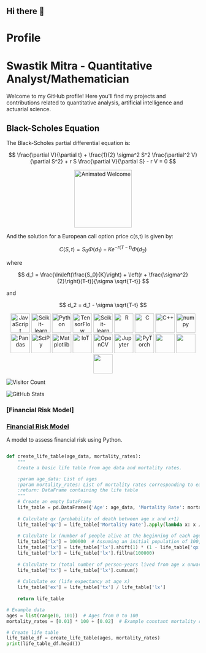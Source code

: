 ## Hi there 👋


# Profile
# Swastik Mitra - Quantitative Analyst/Mathematician

Welcome to my GitHub profile! Here you'll find my projects and contributions related to quantitative analysis, artificial intelligence and actuarial science.

## Black-Scholes Equation

The Black-Scholes partial differential equation is:

$$
\frac{\partial V}{\partial t} + \frac{1}{2} \sigma^2 S^2 \frac{\partial^2 V}{\partial S^2} + r S \frac{\partial V}{\partial S} - r V = 0
$$
<div align="center">
  <img src="https://i.pinimg.com/originals/aa/e5/bc/aae5bc56711d59c0b490b07b3d386fa4.gif" alt="Animated Welcome" width="150">
</div>


And the solution for a European call option price  c(s,t) is given by:


$$
C(S, t) = S_0 \Phi(d_1) - K e^{-r(T-t)} \Phi(d_2)
$$

where

$$
d_1 = \frac{\ln\left(\frac{S_0}{K}\right) + \left(r + \frac{\sigma^2}{2}\right)(T-t)}{\sigma \sqrt{T-t}}
$$

and

$$
d_2 = d_1 - \sigma \sqrt{T-t}
$$


<p align="center">
  <img src="https://upload.wikimedia.org/wikipedia/commons/6/6a/JavaScript-logo.png" alt="JavaScript" height="50">
  <img src="https://upload.wikimedia.org/wikipedia/commons/0/05/Scikit_learn_logo_small.svg" alt="Scikit-learn" height="50">
  <img src="https://upload.wikimedia.org/wikipedia/commons/0/0a/Python.svg" alt="Python" height="50">
  <img src="https://upload.wikimedia.org/wikipedia/commons/2/2d/Tensorflow_logo.svg" alt="TensorFlow" height="50">
  <img src="https://encrypted-tbn0.gstatic.com/images?q=tbn:ANd9GcRIfUYe1tSOIsRIhH6sLXqrqDoZHAKzzgE-lw&s" alt="Scikit-learn" height="50">
  <img src="https://upload.wikimedia.org/wikipedia/commons/1/1b/R_logo.svg" alt="R" height="50">
  <img src="https://upload.wikimedia.org/wikipedia/commons/1/18/C_Programming_Language.svg" alt="C" height="50">
  <img src="https://upload.wikimedia.org/wikipedia/commons/1/18/ISO_C%2B%2B_Logo.svg" alt="C++" height="50">
  <img src="https://user-images.githubusercontent.com/50221806/86498201-a8bd8680-bd39-11ea-9d08-66b610a8dc01.png" alt="numpy" height="50">
  <img src="https://geo-python-site.readthedocs.io/en/stable/_images/pandas_logo.png" alt="Pandas" height="50">
  <img src="https://studyopedia.com/wp-content/uploads/2023/07/scipy.png" alt="SciPy" height="50">
  <img src="https://upload.wikimedia.org/wikipedia/commons/8/84/Matplotlib_icon.svg" alt="Matplotlib" height="50">
  <img src="https://cdn.vectorstock.com/i/500p/96/95/cloud-iot-internet-of-things-icon-vector-22929695.jpg" alt="IoT" height="50">
  <img src="https://upload.wikimedia.org/wikipedia/commons/5/53/OpenCV_Logo_with_text.png" alt="OpenCV" height="50">
  <img src="https://seeklogo.com/images/J/jupyter-logo-A91705F539-seeklogo.com.png" alt="Jupyter" height="50">
  <img src="https://seeklogo.com/images/P/pytorch-logo-84F95D0AF5-seeklogo.com.png" alt="PyTorch" height="50">
  <img src="https://t3.ftcdn.net/jpg/04/36/20/28/360_F_436202824_9jWSKpjDrITJIVmkdBedp707rF5wLSjK.jpg" height="50">
  <img src="https://audioboom.com/i/35708601/600" height="50">
  <img src="https://upload.wikimedia.org/wikipedia/en/thumb/6/69/IIT_Madras_Logo.svg/800px-IIT_Madras_Logo.svg.png" height="50">
  
</p>

![Visitor Count](https://visitor-badge.laobi.icu/badge?page_id=Swastikmitra34.your-repo)

![GitHub Stats](https://github-readme-stats.vercel.app/api?username=Swastikmitra34&show_icons=true)

### [Financial Risk Model]

### [Financial Risk Model](https://github.com/Swastikmitra34/financial-risk-model)
A model to assess financial risk using Python.

```python

def create_life_table(age_data, mortality_rates):
    """
    Create a basic life table from age data and mortality rates.

    :param age_data: List of ages
    :param mortality_rates: List of mortality rates corresponding to each age
    :return: DataFrame containing the life table
    """
    # Create an empty DataFrame
    life_table = pd.DataFrame({'Age': age_data, 'Mortality Rate': mortality_rates})
    
    # Calculate qx (probability of death between age x and x+1)
    life_table['qx'] = life_table['Mortality Rate'].apply(lambda x: x / (1 + x))
    
    # Calculate lx (number of people alive at the beginning of each age x)
    life_table['lx'] = 100000  # Assuming an initial population of 100,000
    life_table['lx'] = life_table['lx'].shift(1) * (1 - life_table['qx'])
    life_table['lx'] = life_table['lx'].fillna(100000)
    
    # Calculate tx (total number of person-years lived from age x onward)
    life_table['tx'] = life_table['lx'].cumsum()
    
    # Calculate ex (life expectancy at age x)
    life_table['ex'] = life_table['tx'] / life_table['lx']
    
    return life_table

# Example data
ages = list(range(0, 101))  # Ages from 0 to 100
mortality_rates = [0.01] * 100 + [0.02]  # Example constant mortality rates

# Create life table
life_table_df = create_life_table(ages, mortality_rates)
print(life_table_df.head())
